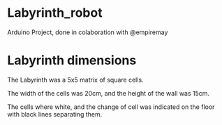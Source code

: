 # Labyrinth_robot
Arduino Project, done in colaboration with @empiremay

# Labyrinth dimensions
The Labyrinth was a 5x5 matrix of square cells.

The width of the cells was 20cm, and the height of the wall was 15cm.

The cells where white, and the change of cell was indicated on the floor with black lines separating them.
